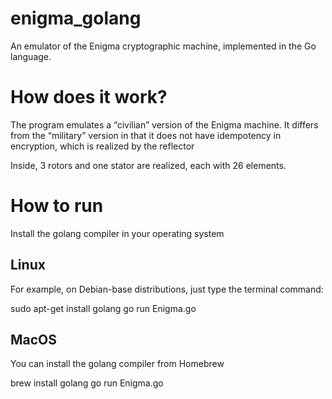 # enigma_golang
An emulator of the Enigma cryptographic machine, implemented in the Go language. 

# How does it work?

The program emulates a “civilian” version of the Enigma machine. It differs from the “military” version in that it does not have idempotency in encryption, which is realized by the reflector

Inside, 3 rotors and one stator are realized, each with 26 elements.

# How to run 

Install the golang compiler in your operating system

## Linux
For example, on Debian-base distributions, just type the terminal command:

sudo apt-get install golang
go run Enigma.go

## MacOS

You can install the golang compiler from Homebrew

brew install golang
go run Enigma.go

